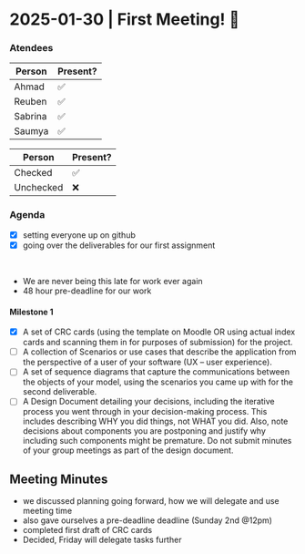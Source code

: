 <style>input[type='checkbox'][readonly]{pointer-events: none;}</style>

# 2025-01-30 | First Meeting! 🎉

### Atendees
| Person | Present? |
| --- | --- |
| Ahmad | ✅ |
| Reuben | ✅ |
|Sabrina|  ✅|
|Saumya| ✅ |

| Person | Present? |
| --- | --- |
| Checked | ✅ |
| Unchecked | ❌ |



### Agenda
- [x] setting everyone up on github
- [x]  going over the deliverables for our first assignment
  
  <br>

-  We are never being this late for work ever again 
-  48 hour pre-deadline for our work

#### Milestone 1
- [x] A set of CRC cards (using the template on Moodle OR using actual index cards and
scanning them in for purposes of submission) for the project.
- [ ] A collection of Scenarios or use cases that describe the application from the perspective
of a user of your software (UX – user experience).
- [ ] A set of sequence diagrams that capture the communications between the objects of your
model, using the scenarios you came up with for the second deliverable.
- [ ] A Design Document detailing your decisions, including the iterative process you went
through in your decision-making process. This includes describing WHY you did things,
not WHAT you did. Also, note decisions about components you are postponing and
justify why including such components might be premature. Do not submit minutes of
your group meetings as part of the design document. 

## Meeting Minutes 
- we discussed planning going forward, how we will delegate and use meeting time
- also gave ourselves a pre-deadline deadline (Sunday 2nd @12pm)
- completed first draft of CRC cards
- Decided, Friday will delegate tasks further

